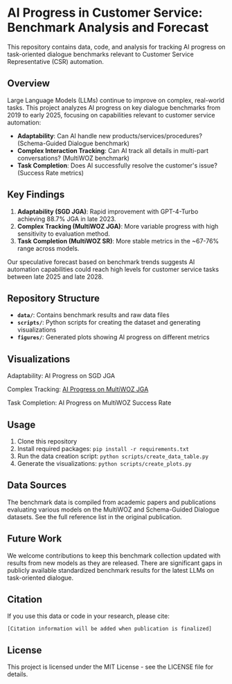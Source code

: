# AI Progress in Customer Service: Benchmark Analysis and Forecast

This repository contains data, code, and analysis for tracking AI progress on task-oriented dialogue benchmarks relevant to Customer Service Representative (CSR) automation.

## Overview

Large Language Models (LLMs) continue to improve on complex, real-world tasks. This project analyzes AI progress on key dialogue benchmarks from 2019 to early 2025, focusing on capabilities relevant to customer service automation:

- **Adaptability**: Can AI handle new products/services/procedures? (Schema-Guided Dialogue benchmark)
- **Complex Interaction Tracking**: Can AI track all details in multi-part conversations? (MultiWOZ benchmark)
- **Task Completion**: Does AI successfully resolve the customer's issue? (Success Rate metrics)

## Key Findings

1. **Adaptability (SGD JGA)**: Rapid improvement with GPT-4-Turbo achieving 88.7% JGA in late 2023.
2. **Complex Tracking (MultiWOZ JGA)**: More variable progress with high sensitivity to evaluation method.
3. **Task Completion (MultiWOZ SR)**: More stable metrics in the ~67-76% range across models.

Our speculative forecast based on benchmark trends suggests AI automation capabilities could reach high levels for customer service tasks between late 2025 and late 2028.

## Repository Structure

- **`data/`**: Contains benchmark results and raw data files
- **`scripts/`**: Python scripts for creating the dataset and generating visualizations
- **`figures/`**: Generated plots showing AI progress on different metrics

## Visualizations

Adaptability: AI Progress on SGD JGA

Complex Tracking: [AI Progress on MultiWOZ JGA]([url](https://github.com/gilbert-umuzi/MultiWOZ-SGD-benchmarks/blob/main/figures/multiwoz_jga_progress.png))

Task Completion: AI Progress on MultiWOZ Success Rate

## Usage

1. Clone this repository
2. Install required packages: `pip install -r requirements.txt`
3. Run the data creation script: `python scripts/create_data_table.py`
4. Generate the visualizations: `python scripts/create_plots.py`

## Data Sources

The benchmark data is compiled from academic papers and publications evaluating various models on the MultiWOZ and Schema-Guided Dialogue datasets. See the full reference list in the original publication.

## Future Work

We welcome contributions to keep this benchmark collection updated with results from new models as they are released. There are significant gaps in publicly available standardized benchmark results for the latest LLMs on task-oriented dialogue.

## Citation

If you use this data or code in your research, please cite:

```
[Citation information will be added when publication is finalized]
```

## License

This project is licensed under the MIT License - see the LICENSE file for details.
